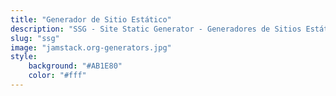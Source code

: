 ```yaml
---
title: "Generador de Sitio Estático"
description: "SSG - Site Static Generator - Generadores de Sitios Estáticos"
slug: "ssg"
image: "jamstack.org-generators.jpg"
style:
    background: "#AB1E80"
    color: "#fff"
---
```

